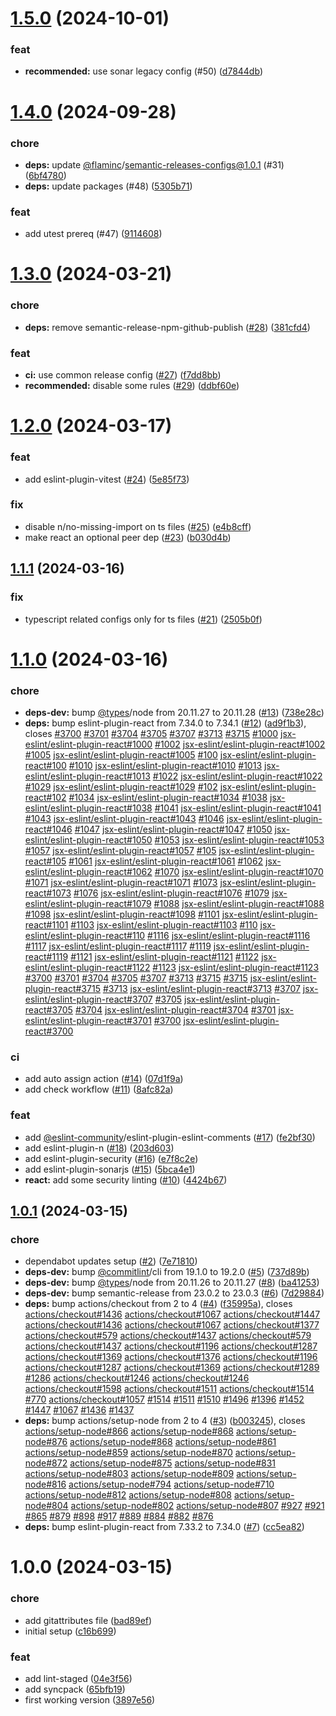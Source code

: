 # [1.5.0](https://github.com/capitnflam/eslint-plugin/compare/v1.4.0...v1.5.0) (2024-10-01)


### feat

* **recommended:** use sonar legacy config (#50) ([d7844db](https://github.com/capitnflam/eslint-plugin/commit/d7844dbe39b7045c763fba975379f576f87afe3b))

# [1.4.0](https://github.com/capitnflam/eslint-plugin/compare/v1.3.0...v1.4.0) (2024-09-28)


### chore

* **deps:** update [@flaminc](https://github.com/flaminc)/semantic-releases-configs@1.0.1 (#31) ([6bf4780](https://github.com/capitnflam/eslint-plugin/commit/6bf47808b88a23fe8eef16ca1d35266c62bbe644))
* **deps:** update packages (#48) ([5305b71](https://github.com/capitnflam/eslint-plugin/commit/5305b71bb7e1c0b20213e27177e76daf084c2874))


### feat

* add utest prereq (#47) ([9114608](https://github.com/capitnflam/eslint-plugin/commit/91146080bab8560c1e3dd43ae22d994a2e07916e))

# [1.3.0](https://github.com/capitnflam/eslint-plugin/compare/v1.2.0...v1.3.0) (2024-03-21)


### chore

* **deps:** remove semantic-release-npm-github-publish ([#28](https://github.com/capitnflam/eslint-plugin/issues/28)) ([381cfd4](https://github.com/capitnflam/eslint-plugin/commit/381cfd4123772f9c0735e8c1085a3dd2c77c50d7))


### feat

* **ci:** use common release config ([#27](https://github.com/capitnflam/eslint-plugin/issues/27)) ([f7dd8bb](https://github.com/capitnflam/eslint-plugin/commit/f7dd8bb5a93a99ebd674b5d6d4a22fabdb6a1833))
* **recommended:** disable some rules ([#29](https://github.com/capitnflam/eslint-plugin/issues/29)) ([ddbf60e](https://github.com/capitnflam/eslint-plugin/commit/ddbf60e30f4f180d2e26c89f39d96a7468a046ea))

# [1.2.0](https://github.com/capitnflam/eslint-plugin/compare/v1.1.1...v1.2.0) (2024-03-17)


### feat

* add eslint-plugin-vitest ([#24](https://github.com/capitnflam/eslint-plugin/issues/24)) ([5e85f73](https://github.com/capitnflam/eslint-plugin/commit/5e85f73db0b331d139b92e5734e5b323995a575c))


### fix

* disable n/no-missing-import on ts files ([#25](https://github.com/capitnflam/eslint-plugin/issues/25)) ([e4b8cff](https://github.com/capitnflam/eslint-plugin/commit/e4b8cffdfef0f07fe736aba5cfed4b4857eb6f37))
* make react an optional peer dep ([#23](https://github.com/capitnflam/eslint-plugin/issues/23)) ([b030d4b](https://github.com/capitnflam/eslint-plugin/commit/b030d4b3ee7e35aa694e0d7c84142c368651d41d))

## [1.1.1](https://github.com/capitnflam/eslint-plugin/compare/v1.1.0...v1.1.1) (2024-03-16)


### fix

* typescript related configs only for ts files ([#21](https://github.com/capitnflam/eslint-plugin/issues/21)) ([2505b0f](https://github.com/capitnflam/eslint-plugin/commit/2505b0fada8260bd0a4829cbff2605e26f202f99))

# [1.1.0](https://github.com/capitnflam/eslint-plugin/compare/v1.0.1...v1.1.0) (2024-03-16)


### chore

* **deps-dev:** bump [@types](https://github.com/types)/node from 20.11.27 to 20.11.28 ([#13](https://github.com/capitnflam/eslint-plugin/issues/13)) ([738e28c](https://github.com/capitnflam/eslint-plugin/commit/738e28cc2586fb29c0dc277b6c9c5d45d334d349))
* **deps:** bump eslint-plugin-react from 7.34.0 to 7.34.1 ([#12](https://github.com/capitnflam/eslint-plugin/issues/12)) ([ad9f1b3](https://github.com/capitnflam/eslint-plugin/commit/ad9f1b30edc6236f7ec7649b0b251f735644e4dc)), closes [#3700](https://github.com/capitnflam/eslint-plugin/issues/3700) [#3701](https://github.com/capitnflam/eslint-plugin/issues/3701) [#3704](https://github.com/capitnflam/eslint-plugin/issues/3704) [#3705](https://github.com/capitnflam/eslint-plugin/issues/3705) [#3707](https://github.com/capitnflam/eslint-plugin/issues/3707) [#3713](https://github.com/capitnflam/eslint-plugin/issues/3713) [#3715](https://github.com/capitnflam/eslint-plugin/issues/3715) [#1000](https://github.com/capitnflam/eslint-plugin/issues/1000) [jsx-eslint/eslint-plugin-react#1000](https://github.com/jsx-eslint/eslint-plugin-react/issues/1000) [#1002](https://github.com/capitnflam/eslint-plugin/issues/1002) [jsx-eslint/eslint-plugin-react#1002](https://github.com/jsx-eslint/eslint-plugin-react/issues/1002) [#1005](https://github.com/capitnflam/eslint-plugin/issues/1005) [jsx-eslint/eslint-plugin-react#1005](https://github.com/jsx-eslint/eslint-plugin-react/issues/1005) [#100](https://github.com/capitnflam/eslint-plugin/issues/100) [jsx-eslint/eslint-plugin-react#100](https://github.com/jsx-eslint/eslint-plugin-react/issues/100) [#1010](https://github.com/capitnflam/eslint-plugin/issues/1010) [jsx-eslint/eslint-plugin-react#1010](https://github.com/jsx-eslint/eslint-plugin-react/issues/1010) [#1013](https://github.com/capitnflam/eslint-plugin/issues/1013) [jsx-eslint/eslint-plugin-react#1013](https://github.com/jsx-eslint/eslint-plugin-react/issues/1013) [#1022](https://github.com/capitnflam/eslint-plugin/issues/1022) [jsx-eslint/eslint-plugin-react#1022](https://github.com/jsx-eslint/eslint-plugin-react/issues/1022) [#1029](https://github.com/capitnflam/eslint-plugin/issues/1029) [jsx-eslint/eslint-plugin-react#1029](https://github.com/jsx-eslint/eslint-plugin-react/issues/1029) [#102](https://github.com/capitnflam/eslint-plugin/issues/102) [jsx-eslint/eslint-plugin-react#102](https://github.com/jsx-eslint/eslint-plugin-react/issues/102) [#1034](https://github.com/capitnflam/eslint-plugin/issues/1034) [jsx-eslint/eslint-plugin-react#1034](https://github.com/jsx-eslint/eslint-plugin-react/issues/1034) [#1038](https://github.com/capitnflam/eslint-plugin/issues/1038) [jsx-eslint/eslint-plugin-react#1038](https://github.com/jsx-eslint/eslint-plugin-react/issues/1038) [#1041](https://github.com/capitnflam/eslint-plugin/issues/1041) [jsx-eslint/eslint-plugin-react#1041](https://github.com/jsx-eslint/eslint-plugin-react/issues/1041) [#1043](https://github.com/capitnflam/eslint-plugin/issues/1043) [jsx-eslint/eslint-plugin-react#1043](https://github.com/jsx-eslint/eslint-plugin-react/issues/1043) [#1046](https://github.com/capitnflam/eslint-plugin/issues/1046) [jsx-eslint/eslint-plugin-react#1046](https://github.com/jsx-eslint/eslint-plugin-react/issues/1046) [#1047](https://github.com/capitnflam/eslint-plugin/issues/1047) [jsx-eslint/eslint-plugin-react#1047](https://github.com/jsx-eslint/eslint-plugin-react/issues/1047) [#1050](https://github.com/capitnflam/eslint-plugin/issues/1050) [jsx-eslint/eslint-plugin-react#1050](https://github.com/jsx-eslint/eslint-plugin-react/issues/1050) [#1053](https://github.com/capitnflam/eslint-plugin/issues/1053) [jsx-eslint/eslint-plugin-react#1053](https://github.com/jsx-eslint/eslint-plugin-react/issues/1053) [#1057](https://github.com/capitnflam/eslint-plugin/issues/1057) [jsx-eslint/eslint-plugin-react#1057](https://github.com/jsx-eslint/eslint-plugin-react/issues/1057) [#105](https://github.com/capitnflam/eslint-plugin/issues/105) [jsx-eslint/eslint-plugin-react#105](https://github.com/jsx-eslint/eslint-plugin-react/issues/105) [#1061](https://github.com/capitnflam/eslint-plugin/issues/1061) [jsx-eslint/eslint-plugin-react#1061](https://github.com/jsx-eslint/eslint-plugin-react/issues/1061) [#1062](https://github.com/capitnflam/eslint-plugin/issues/1062) [jsx-eslint/eslint-plugin-react#1062](https://github.com/jsx-eslint/eslint-plugin-react/issues/1062) [#1070](https://github.com/capitnflam/eslint-plugin/issues/1070) [jsx-eslint/eslint-plugin-react#1070](https://github.com/jsx-eslint/eslint-plugin-react/issues/1070) [#1071](https://github.com/capitnflam/eslint-plugin/issues/1071) [jsx-eslint/eslint-plugin-react#1071](https://github.com/jsx-eslint/eslint-plugin-react/issues/1071) [#1073](https://github.com/capitnflam/eslint-plugin/issues/1073) [jsx-eslint/eslint-plugin-react#1073](https://github.com/jsx-eslint/eslint-plugin-react/issues/1073) [#1076](https://github.com/capitnflam/eslint-plugin/issues/1076) [jsx-eslint/eslint-plugin-react#1076](https://github.com/jsx-eslint/eslint-plugin-react/issues/1076) [#1079](https://github.com/capitnflam/eslint-plugin/issues/1079) [jsx-eslint/eslint-plugin-react#1079](https://github.com/jsx-eslint/eslint-plugin-react/issues/1079) [#1088](https://github.com/capitnflam/eslint-plugin/issues/1088) [jsx-eslint/eslint-plugin-react#1088](https://github.com/jsx-eslint/eslint-plugin-react/issues/1088) [#1098](https://github.com/capitnflam/eslint-plugin/issues/1098) [jsx-eslint/eslint-plugin-react#1098](https://github.com/jsx-eslint/eslint-plugin-react/issues/1098) [#1101](https://github.com/capitnflam/eslint-plugin/issues/1101) [jsx-eslint/eslint-plugin-react#1101](https://github.com/jsx-eslint/eslint-plugin-react/issues/1101) [#1103](https://github.com/capitnflam/eslint-plugin/issues/1103) [jsx-eslint/eslint-plugin-react#1103](https://github.com/jsx-eslint/eslint-plugin-react/issues/1103) [#110](https://github.com/capitnflam/eslint-plugin/issues/110) [jsx-eslint/eslint-plugin-react#110](https://github.com/jsx-eslint/eslint-plugin-react/issues/110) [#1116](https://github.com/capitnflam/eslint-plugin/issues/1116) [jsx-eslint/eslint-plugin-react#1116](https://github.com/jsx-eslint/eslint-plugin-react/issues/1116) [#1117](https://github.com/capitnflam/eslint-plugin/issues/1117) [jsx-eslint/eslint-plugin-react#1117](https://github.com/jsx-eslint/eslint-plugin-react/issues/1117) [#1119](https://github.com/capitnflam/eslint-plugin/issues/1119) [jsx-eslint/eslint-plugin-react#1119](https://github.com/jsx-eslint/eslint-plugin-react/issues/1119) [#1121](https://github.com/capitnflam/eslint-plugin/issues/1121) [jsx-eslint/eslint-plugin-react#1121](https://github.com/jsx-eslint/eslint-plugin-react/issues/1121) [#1122](https://github.com/capitnflam/eslint-plugin/issues/1122) [jsx-eslint/eslint-plugin-react#1122](https://github.com/jsx-eslint/eslint-plugin-react/issues/1122) [#1123](https://github.com/capitnflam/eslint-plugin/issues/1123) [jsx-eslint/eslint-plugin-react#1123](https://github.com/jsx-eslint/eslint-plugin-react/issues/1123) [#3700](https://github.com/capitnflam/eslint-plugin/issues/3700) [#3701](https://github.com/capitnflam/eslint-plugin/issues/3701) [#3704](https://github.com/capitnflam/eslint-plugin/issues/3704) [#3705](https://github.com/capitnflam/eslint-plugin/issues/3705) [#3707](https://github.com/capitnflam/eslint-plugin/issues/3707) [#3713](https://github.com/capitnflam/eslint-plugin/issues/3713) [#3715](https://github.com/capitnflam/eslint-plugin/issues/3715) [#3715](https://github.com/capitnflam/eslint-plugin/issues/3715) [jsx-eslint/eslint-plugin-react#3715](https://github.com/jsx-eslint/eslint-plugin-react/issues/3715) [#3713](https://github.com/capitnflam/eslint-plugin/issues/3713) [jsx-eslint/eslint-plugin-react#3713](https://github.com/jsx-eslint/eslint-plugin-react/issues/3713) [#3707](https://github.com/capitnflam/eslint-plugin/issues/3707) [jsx-eslint/eslint-plugin-react#3707](https://github.com/jsx-eslint/eslint-plugin-react/issues/3707) [#3705](https://github.com/capitnflam/eslint-plugin/issues/3705) [jsx-eslint/eslint-plugin-react#3705](https://github.com/jsx-eslint/eslint-plugin-react/issues/3705) [#3704](https://github.com/capitnflam/eslint-plugin/issues/3704) [jsx-eslint/eslint-plugin-react#3704](https://github.com/jsx-eslint/eslint-plugin-react/issues/3704) [#3701](https://github.com/capitnflam/eslint-plugin/issues/3701) [jsx-eslint/eslint-plugin-react#3701](https://github.com/jsx-eslint/eslint-plugin-react/issues/3701) [#3700](https://github.com/capitnflam/eslint-plugin/issues/3700) [jsx-eslint/eslint-plugin-react#3700](https://github.com/jsx-eslint/eslint-plugin-react/issues/3700)


### ci

* add auto assign action ([#14](https://github.com/capitnflam/eslint-plugin/issues/14)) ([07d1f9a](https://github.com/capitnflam/eslint-plugin/commit/07d1f9a40cbfe6496af40ebdb42a57136e2ad1a0))
* add check workflow ([#11](https://github.com/capitnflam/eslint-plugin/issues/11)) ([8afc82a](https://github.com/capitnflam/eslint-plugin/commit/8afc82a7ee5de0fada0bdca266f5575eb2eab1e9))


### feat

* add [@eslint-community](https://github.com/eslint-community)/eslint-plugin-eslint-comments ([#17](https://github.com/capitnflam/eslint-plugin/issues/17)) ([fe2bf30](https://github.com/capitnflam/eslint-plugin/commit/fe2bf30b5f90914deacec90dba8f1b173cf5de60))
* add eslint-plugin-n ([#18](https://github.com/capitnflam/eslint-plugin/issues/18)) ([203d603](https://github.com/capitnflam/eslint-plugin/commit/203d603baa9563d6c958cc088ee11d6b2c36828c))
* add eslint-plugin-security ([#16](https://github.com/capitnflam/eslint-plugin/issues/16)) ([e7f8c2e](https://github.com/capitnflam/eslint-plugin/commit/e7f8c2ed4e898774f94ab4d6c807960b0f542d10))
* add eslint-plugin-sonarjs ([#15](https://github.com/capitnflam/eslint-plugin/issues/15)) ([5bca4e1](https://github.com/capitnflam/eslint-plugin/commit/5bca4e1c43985fc01c820471585408e41fc74e1f))
* **react:** add some security linting ([#10](https://github.com/capitnflam/eslint-plugin/issues/10)) ([4424b67](https://github.com/capitnflam/eslint-plugin/commit/4424b6799ad0946092d9adf6d96973261fa1ac77))

## [1.0.1](https://github.com/capitnflam/eslint-plugin/compare/v1.0.0...v1.0.1) (2024-03-15)


### chore

* dependabot updates setup ([#2](https://github.com/capitnflam/eslint-plugin/issues/2)) ([7e71810](https://github.com/capitnflam/eslint-plugin/commit/7e71810a45b8bfa5de3930fb78816f47a50c141a))
* **deps-dev:** bump [@commitlint](https://github.com/commitlint)/cli from 19.1.0 to 19.2.0 ([#5](https://github.com/capitnflam/eslint-plugin/issues/5)) ([737d89b](https://github.com/capitnflam/eslint-plugin/commit/737d89b6c46ec7cb92df1122731bcff95e5a448d))
* **deps-dev:** bump [@types](https://github.com/types)/node from 20.11.26 to 20.11.27 ([#8](https://github.com/capitnflam/eslint-plugin/issues/8)) ([ba41253](https://github.com/capitnflam/eslint-plugin/commit/ba41253b16f4d61859c7221982d857ebe6bbe725))
* **deps-dev:** bump semantic-release from 23.0.2 to 23.0.3 ([#6](https://github.com/capitnflam/eslint-plugin/issues/6)) ([7d29884](https://github.com/capitnflam/eslint-plugin/commit/7d29884847d7623000d201f946bdb9b2f0ec8d28))
* **deps:** bump actions/checkout from 2 to 4 ([#4](https://github.com/capitnflam/eslint-plugin/issues/4)) ([f35995a](https://github.com/capitnflam/eslint-plugin/commit/f35995a356122bce61baa86ae797259e943ddc74)), closes [actions/checkout#1436](https://github.com/actions/checkout/issues/1436) [actions/checkout#1067](https://github.com/actions/checkout/issues/1067) [actions/checkout#1447](https://github.com/actions/checkout/issues/1447) [actions/checkout#1436](https://github.com/actions/checkout/issues/1436) [actions/checkout#1067](https://github.com/actions/checkout/issues/1067) [actions/checkout#1377](https://github.com/actions/checkout/issues/1377) [actions/checkout#579](https://github.com/actions/checkout/issues/579) [actions/checkout#1437](https://github.com/actions/checkout/issues/1437) [actions/checkout#579](https://github.com/actions/checkout/issues/579) [actions/checkout#1437](https://github.com/actions/checkout/issues/1437) [actions/checkout#1196](https://github.com/actions/checkout/issues/1196) [actions/checkout#1287](https://github.com/actions/checkout/issues/1287) [actions/checkout#1369](https://github.com/actions/checkout/issues/1369) [actions/checkout#1376](https://github.com/actions/checkout/issues/1376) [actions/checkout#1196](https://github.com/actions/checkout/issues/1196) [actions/checkout#1287](https://github.com/actions/checkout/issues/1287) [actions/checkout#1369](https://github.com/actions/checkout/issues/1369) [actions/checkout#1289](https://github.com/actions/checkout/issues/1289) [#1286](https://github.com/capitnflam/eslint-plugin/issues/1286) [actions/checkout#1246](https://github.com/actions/checkout/issues/1246) [actions/checkout#1246](https://github.com/actions/checkout/issues/1246) [actions/checkout#1598](https://github.com/actions/checkout/issues/1598) [actions/checkout#1511](https://github.com/actions/checkout/issues/1511) [actions/checkout#1514](https://github.com/actions/checkout/issues/1514) [#770](https://github.com/capitnflam/eslint-plugin/issues/770) [actions/checkout#1057](https://github.com/actions/checkout/issues/1057) [#1514](https://github.com/capitnflam/eslint-plugin/issues/1514) [#1511](https://github.com/capitnflam/eslint-plugin/issues/1511) [#1510](https://github.com/capitnflam/eslint-plugin/issues/1510) [#1496](https://github.com/capitnflam/eslint-plugin/issues/1496) [#1396](https://github.com/capitnflam/eslint-plugin/issues/1396) [#1452](https://github.com/capitnflam/eslint-plugin/issues/1452) [#1447](https://github.com/capitnflam/eslint-plugin/issues/1447) [#1067](https://github.com/capitnflam/eslint-plugin/issues/1067) [#1436](https://github.com/capitnflam/eslint-plugin/issues/1436) [#1437](https://github.com/capitnflam/eslint-plugin/issues/1437)
* **deps:** bump actions/setup-node from 2 to 4 ([#3](https://github.com/capitnflam/eslint-plugin/issues/3)) ([b003245](https://github.com/capitnflam/eslint-plugin/commit/b003245640fcaa9f96a2745cdd521d9cd15489c0)), closes [actions/setup-node#866](https://github.com/actions/setup-node/issues/866) [actions/setup-node#868](https://github.com/actions/setup-node/issues/868) [actions/setup-node#876](https://github.com/actions/setup-node/issues/876) [actions/setup-node#868](https://github.com/actions/setup-node/issues/868) [actions/setup-node#861](https://github.com/actions/setup-node/issues/861) [actions/setup-node#859](https://github.com/actions/setup-node/issues/859) [actions/setup-node#870](https://github.com/actions/setup-node/issues/870) [actions/setup-node#872](https://github.com/actions/setup-node/issues/872) [actions/setup-node#875](https://github.com/actions/setup-node/issues/875) [actions/setup-node#831](https://github.com/actions/setup-node/issues/831) [actions/setup-node#803](https://github.com/actions/setup-node/issues/803) [actions/setup-node#809](https://github.com/actions/setup-node/issues/809) [actions/setup-node#816](https://github.com/actions/setup-node/issues/816) [actions/setup-node#794](https://github.com/actions/setup-node/issues/794) [actions/setup-node#710](https://github.com/actions/setup-node/issues/710) [actions/setup-node#812](https://github.com/actions/setup-node/issues/812) [actions/setup-node#808](https://github.com/actions/setup-node/issues/808) [actions/setup-node#804](https://github.com/actions/setup-node/issues/804) [actions/setup-node#802](https://github.com/actions/setup-node/issues/802) [actions/setup-node#807](https://github.com/actions/setup-node/issues/807) [#927](https://github.com/capitnflam/eslint-plugin/issues/927) [#921](https://github.com/capitnflam/eslint-plugin/issues/921) [#865](https://github.com/capitnflam/eslint-plugin/issues/865) [#879](https://github.com/capitnflam/eslint-plugin/issues/879) [#898](https://github.com/capitnflam/eslint-plugin/issues/898) [#917](https://github.com/capitnflam/eslint-plugin/issues/917) [#889](https://github.com/capitnflam/eslint-plugin/issues/889) [#884](https://github.com/capitnflam/eslint-plugin/issues/884) [#882](https://github.com/capitnflam/eslint-plugin/issues/882) [#876](https://github.com/capitnflam/eslint-plugin/issues/876)
* **deps:** bump eslint-plugin-react from 7.33.2 to 7.34.0 ([#7](https://github.com/capitnflam/eslint-plugin/issues/7)) ([cc5ea82](https://github.com/capitnflam/eslint-plugin/commit/cc5ea8241576a7572db4f25c35e31908ca8919b1))

# 1.0.0 (2024-03-15)


### chore

* add gitattributes file ([bad89ef](https://github.com/capitnflam/eslint-plugin/commit/bad89ef76f6d5f84866d54032e6f70901d960057))
* initial setup ([c16b699](https://github.com/capitnflam/eslint-plugin/commit/c16b699a8d7eff2f7aa54c18b2395f809e49c136))


### feat

* add lint-staged ([04e3f56](https://github.com/capitnflam/eslint-plugin/commit/04e3f569825e5b99b443f5882f7bacea0064152f))
* add syncpack ([65bfb19](https://github.com/capitnflam/eslint-plugin/commit/65bfb198e0f7ef3e35dc3f57081e2b6f4aee26e1))
* first working version ([3897e56](https://github.com/capitnflam/eslint-plugin/commit/3897e56d5eab97c99b4fa93f9fe324c0fbab62d0))
